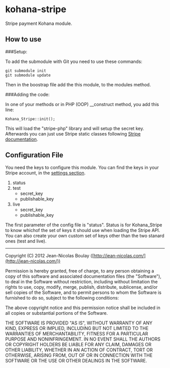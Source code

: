 kohana-stripe
===========

Stripe payment Kohana module.

How to use
----------

###Setup:

To add the submodule with Git you need to use these commands:

    git submodule init
    git submodule update

Then in the boostrap file add the this module, to the modules method.

###Adding the code:

In one of your methods or in PHP (OOP) __construct method, you add this line:

    Kohana_Stripe::init();

This will load the "stripe-php" library and will setup the secret key. Afterwards you can just use Stripe static classes following [Stripe documentation](https://stripe.com/docs/api?lang=php#top).

Configuration File
----------

You need the keys to configure this module. You can find the keys in your Stripe account, in the [settings section](https://manage.stripe.com/#account/apikeys).

1. status
2. test
    * secret_key
    * publishable_key
3. live
    * secret_key
    * publishable_key

The first parameter of the config file is "status". Status is for Kohana_Stripe to know whichof the set of keys it should use when loading the Stripe API. You can also create your own custom set of keys other than the two stanard ones (test and live).

-------


Copyright (C) 2012 Jean-Nicolas Boulay ([http://jean-nicolas.com/](http://jean-nicolas.com/))

Permission is hereby granted, free of charge, to any person obtaining a copy of this software and associated documentation files (the "Software"), to deal in the Software without restriction, including without limitation the rights to use, copy, modify, merge, publish, distribute, sublicense, and/or sell copies of the Software, and to permit persons to whom the Software is furnished to do so, subject to the following conditions:

The above copyright notice and this permission notice shall be included in all copies or substantial portions of the Software.

THE SOFTWARE IS PROVIDED "AS IS", WITHOUT WARRANTY OF ANY KIND, EXPRESS OR IMPLIED, INCLUDING BUT NOT LIMITED TO THE WARRANTIES OF MERCHANTABILITY, FITNESS FOR A PARTICULAR PURPOSE AND NONINFRINGEMENT. IN NO EVENT SHALL THE AUTHORS OR COPYRIGHT HOLDERS BE LIABLE FOR ANY CLAIM, DAMAGES OR OTHER LIABILITY, WHETHER IN AN ACTION OF CONTRACT, TORT OR OTHERWISE, ARISING FROM, OUT OF OR IN CONNECTION WITH THE SOFTWARE OR THE USE OR OTHER DEALINGS IN THE SOFTWARE.
